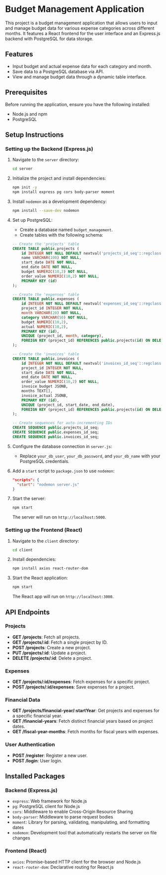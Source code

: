 # Budget Management Application

This project is a budget management application that allows users to input and manage budget data for various expense categories across different months. It features a React frontend for the user interface and an Express.js backend with PostgreSQL for data storage.

## Features

- Input budget and actual expense data for each category and month.
- Save data to a PostgreSQL database via API.
- View and manage budget data through a dynamic table interface.

## Prerequisites

Before running the application, ensure you have the following installed:

- Node.js and npm
- PostgreSQL

## Setup Instructions

### Setting up the Backend (Express.js)

1. Navigate to the `server` directory:

    ```bash
    cd server
    ```

2. Initialize the project and install dependencies:

    ```bash
    npm init -y
    npm install express pg cors body-parser moment
    ```

3. Install `nodemon` as a development dependency:

    ```bash
    npm install --save-dev nodemon
    ```

4. Set up PostgreSQL:
    - Create a database named `budget_management`.
    - Create tables with the following schema:

    ```sql
    -- Create the 'projects' table
    CREATE TABLE public.projects (
        id INTEGER NOT NULL DEFAULT nextval('projects_id_seq'::regclass),
        name VARCHAR(100) NOT NULL,
        start_date DATE NOT NULL,
        end_date DATE NOT NULL,
        budget NUMERIC(10,2) NOT NULL,
        order_value NUMERIC(10,2) NOT NULL,
        PRIMARY KEY (id)
    );

    -- Create the 'expenses' table
    CREATE TABLE public.expenses (
        id INTEGER NOT NULL DEFAULT nextval('expenses_id_seq'::regclass),
        project_id INTEGER NOT NULL,
        month VARCHAR(20) NOT NULL,
        category VARCHAR(50) NOT NULL,
        budget NUMERIC(10,2),
        actual NUMERIC(10,2),
        PRIMARY KEY (id),
        UNIQUE (project_id, month, category),
        FOREIGN KEY (project_id) REFERENCES public.projects(id) ON DELETE CASCADE
    );

    -- Create the 'invoices' table
    CREATE TABLE public.invoices (
        id INTEGER NOT NULL DEFAULT nextval('invoices_id_seq'::regclass),
        project_id INTEGER NOT NULL,
        start_date DATE NOT NULL,
        end_date DATE NOT NULL,
        order_value NUMERIC(10,2) NOT NULL,
        invoice_budget JSONB,
        months TEXT[],
        invoice_actual JSONB,
        PRIMARY KEY (id),
        UNIQUE (project_id, start_date, end_date),
        FOREIGN KEY (project_id) REFERENCES public.projects(id) ON DELETE CASCADE
    );

    -- Create sequences for auto-incrementing IDs
    CREATE SEQUENCE public.projects_id_seq;
    CREATE SEQUENCE public.expenses_id_seq;
    CREATE SEQUENCE public.invoices_id_seq;

    ```

5. Configure the database connection in `server.js`:
    - Replace `your_db_user`, `your_db_password`, and `your_db_name` with your PostgreSQL credentials.

6. Add a `start` script to `package.json` to use `nodemon`:

    ```json
    "scripts": {
      "start": "nodemon server.js"
    }
    ```

7. Start the server:

    ```bash
    npm start
    ```

    The server will run on `http://localhost:5000`.

### Setting up the Frontend (React)

1. Navigate to the `client` directory:

    ```bash
    cd client
    ```

2. Install dependencies:

    ```bash
    npm install axios react-router-dom
    ```

3. Start the React application:

    ```bash
    npm start
    ```

    The React app will run on `http://localhost:3000`.

## API Endpoints

### Projects

- **GET /projects**: Fetch all projects.
- **GET /projects/:id**: Fetch a single project by ID.
- **POST /projects**: Create a new project.
- **PUT /projects/:id**: Update a project.
- **DELETE /projects/:id**: Delete a project.

### Expenses

- **GET /projects/:id/expenses**: Fetch expenses for a specific project.
- **POST /projects/:id/expenses**: Save expenses for a project.

### Financial Data

- **GET /projects/financial-year/:startYear**: Get projects and expenses for a specific financial year.
- **GET /financial-years**: Fetch distinct financial years based on project dates.
- **GET /fiscal-year-months**: Fetch months for fiscal years with expenses.

### User Authentication

- **POST /register**: Register a new user.
- **POST /login**: User login.

## Installed Packages

### Backend (Express.js)

- `express`: Web framework for Node.js
- `pg`: PostgreSQL client for Node.js
- `cors`: Middleware to enable Cross-Origin Resource Sharing
- `body-parser`: Middleware to parse request bodies
- `moment`: Library for parsing, validating, manipulating, and formatting dates
- `nodemon`: Development tool that automatically restarts the server on file changes

### Frontend (React)

- `axios`: Promise-based HTTP client for the browser and Node.js
- `react-router-dom`: Declarative routing for React.js
